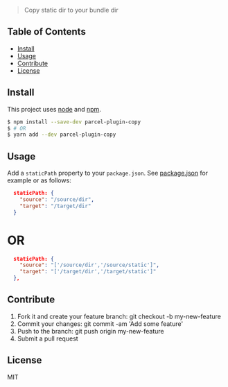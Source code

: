 > Copy static dir to your bundle dir

## Table of Contents

- [Install](#install)
- [Usage](#usage)
- [Contribute](#contribute)
- [License](#License)

## Install

This project uses [node](https://nodejs.org) and [npm](https://www.npmjs.com).

```sh
$ npm install --save-dev parcel-plugin-copy
$ # OR
$ yarn add --dev parcel-plugin-copy
```

## Usage

Add a `staticPath` property to your `package.json`. See [package.json](package.json) for example or as follows:

```json
  staticPath: {
    "source": "/source/dir",
    "target": "/target/dir"
  }
```

# OR

```json
  staticPath: {
    "source": "['/source/dir','/source/static']",
    "target": "['/target/dir','/target/static']"
  },
```

## Contribute

1. Fork it and create your feature branch: git checkout -b my-new-feature
2. Commit your changes: git commit -am 'Add some feature'
3. Push to the branch: git push origin my-new-feature
4. Submit a pull request

## License

MIT
